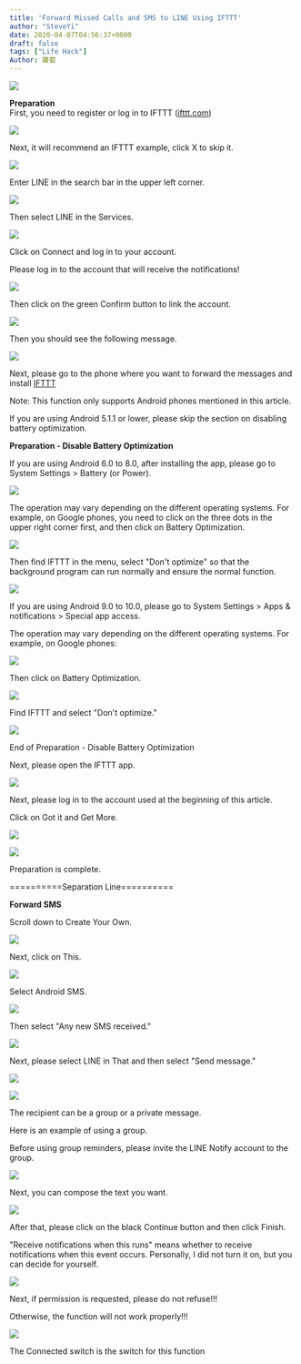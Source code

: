 ```yaml
---
title: 'Forward Missed Calls and SMS to LINE Using IFTTT'
author: "SteveYi"
date: 2020-04-07T04:56:37+0000
draft: false
tags: ["Life Hack"]
Author: 蘿蔔
---
```


![](https://static-a1.steveyi.net/media/blog/2020/04/39743.jpg)

**Preparation**  
First, you need to register or log in to IFTTT ([ifttt.com](http://ifttt.com))

![](https://static-a1.steveyi.net/media/blog/2020/04/ifttt-forward-to-line-1.png)

Next, it will recommend an IFTTT example, click X to skip it.

![](https://static-a1.steveyi.net/media/blog/2020/04/ifttt-forward-to-line-2.png)

Enter LINE in the search bar in the upper left corner.

![](https://static-a1.steveyi.net/media/blog/2020/04/ifttt-forward-to-line-3.png)

Then select LINE in the Services.

![](https://static-a1.steveyi.net/media/blog/2020/04/ifttt-forward-to-line-4.png)

Click on Connect and log in to your account.

Please log in to the account that will receive the notifications!

![](https://static-a1.steveyi.net/media/blog/2020/04/ifttt-forward-to-line-5.png)

Then click on the green Confirm button to link the account.

![](https://static-a1.steveyi.net/media/blog/2020/04/ifttt-forward-to-line-6.png)

Then you should see the following message.

![](https://static-a1.steveyi.net/media/blog/2020/04/ifttt-forward-to-line-7.png)

Next, please go to the phone where you want to forward the messages and install [IFTTT](https://play.google.com/store/apps/details?id=com.ifttt.ifttt&hl=zh-TW)

Note: This function only supports Android phones mentioned in this article.

If you are using Android 5.1.1 or lower, please skip the section on disabling battery optimization.

**Preparation - Disable Battery Optimization**

If you are using Android 6.0 to 8.0, after installing the app, please go to System Settings > Battery (or Power).

![](https://static-a1.steveyi.net/media/blog/2020/04/ifttt-forward-to-line-8.png)

The operation may vary depending on the different operating systems. For example, on Google phones, you need to click on the three dots in the upper right corner first, and then click on Battery Optimization.

![](https://static-a1.steveyi.net/media/blog/2020/04/ifttt-forward-to-line-9.png)

Then find IFTTT in the menu, select "Don't optimize" so that the background program can run normally and ensure the normal function.

![](https://static-a1.steveyi.net/media/blog/2020/04/ifttt-forward-to-line-10.png)

If you are using Android 9.0 to 10.0, please go to System Settings > Apps & notifications > Special app access.

The operation may vary depending on the different operating systems. For example, on Google phones:

![](https://static-a1.steveyi.net/media/blog/2020/04/ifttt-forward-to-line-11.png)

Then click on Battery Optimization.

![](https://static-a1.steveyi.net/media/blog/2020/04/ifttt-forward-to-line-12.png)

Find IFTTT and select "Don't optimize."

![](https://static-a1.steveyi.net/media/blog/2020/04/ifttt-forward-to-line-13.png)

End of Preparation - Disable Battery Optimization

Next, please open the IFTTT app.

![](https://static-a1.steveyi.net/media/blog/2020/04/ifttt-forward-to-line-14.png)

Next, please log in to the account used at the beginning of this article.

Click on Got it and Get More.

![](https://static-a1.steveyi.net/media/blog/2020/04/ifttt-forward-to-line-15.png)

![](https://static-a1.steveyi.net/media/blog/2020/04/ifttt-forward-to-line-16.png)

Preparation is complete.

\==========Separation Line==========

**Forward SMS**

Scroll down to Create Your Own.

![](https://static-a1.steveyi.net/media/blog/2020/04/ifttt-forward-to-line-17.png)

Next, click on This.

![](https://static-a1.steveyi.net/media/blog/2020/04/ifttt-forward-to-line-18.png)

Select Android SMS.

![](https://static-a1.steveyi.net/media/blog/2020/04/ifttt-forward-to-line-19.png)

Then select "Any new SMS received."

![](https://static-a1.steveyi.net/media/blog/2020/04/ifttt-forward-to-line-20.png)

Next, please select LINE in That and then select "Send message."

![](https://static-a1.steveyi.net/media/blog/2020/04/ifttt-forward-to-line-21.png)

![](https://static-a1.steveyi.net/media/blog/2020/04/ifttt-forward-to-line-22.png)

The recipient can be a group or a private message.

Here is an example of using a group.

Before using group reminders, please invite the LINE Notify account to the group.

![](https://static-a1.steveyi.net/media/blog/2020/04/ifttt-forward-to-line-23.png)

Next, you can compose the text you want.

![](https://static-a1.steveyi.net/media/blog/2020/04/ifttt-forward-to-line-24.png)

After that, please click on the black Continue button and then click Finish.

"Receive notifications when this runs" means whether to receive notifications when this event occurs. Personally, I did not turn it on, but you can decide for yourself.

![](https://static-a1.steveyi.net/media/blog/2020/04/ifttt-forward-to-line-25.png)

Next, if permission is requested, please do not refuse!!!

Otherwise, the function will not work properly!!!

![](https://static-a1.steveyi.net/media/blog/2020/04/ifttt-forward-to-line-26.png)

The Connected switch is the switch for this function
